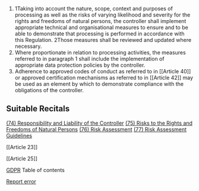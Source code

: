 
1. 1Taking into account the nature, scope, context and purposes of processing as well as the risks of varying likelihood and severity for the rights and freedoms of natural persons, the controller shall implement appropriate technical and organisational measures to ensure and to be able to demonstrate that processing is performed in accordance with this Regulation. 2Those measures shall be reviewed and updated where necessary.
2. Where proportionate in relation to processing activities, the measures referred to in paragraph 1 shall include the implementation of appropriate data protection policies by the controller.
3. Adherence to approved codes of conduct as referred to in [[Article 40]] or approved certification mechanisms as referred to in [[Article 42]] may be used as an element by which to demonstrate compliance with the obligations of the controller.



## Suitable Recitals



[(74) Responsibility and Liability of the Controller](https://gdpr-info.eu/recitals/no-74/)
[(75) Risks to the Rights and Freedoms of Natural Persons](https://gdpr-info.eu/recitals/no-75/)
[(76) Risk Assessment](https://gdpr-info.eu/recitals/no-76/)
[(77) Risk Assessment Guidelines](https://gdpr-info.eu/recitals/no-77/)




[[Article 23]]


[[Article 25]]



[GDPR](https://gdpr-info.eu)
Table of contents


[Report error](https://gdpr-info.eu/gf/?TB_iframe=true&height=306 "Your message")

